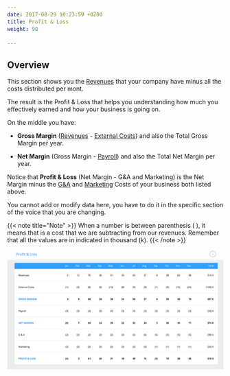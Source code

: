 ```yaml
---
date: 2017-08-29 10:23:59 +0200
title: Profit & Loss
weight: 90

---
```



## Overview

This section shows you the [Revenues](http://support.wethod.com/revenues/index/#) that your company have minus all the costs distributed per mont.

The result is the Profit & Loss that helps you understanding how much you effectively earned and how your business is going on.

On the middle you have:

* **Gross Margin** ([Revenues](http://support.wethod.com/revenues/index/#) - [External Costs](http://support.wethod.com/external-costs/index/#)) and also the Total Gross Margin per year.

* **Net Margin** (Gross Margin - [Payroll](http://support.wethod.com/payroll/index/#)) and also the Total Net Margin per year.

Notice that **Profit & Loss** (Net Margin - G&A and Marketing) is the Net Margin minus the [G&A](http://support.wethod.com/general-admin/index/#) and [Marketing](http://support.wethod.com/marketing/index/#) Costs of your business both listed above.

You cannot add or modify data here, you have to do it in the specific section of the voice that you are changing.

{{< note title="Note" >}} When a number is between parenthesis ( ), it means that is a cost that we are subtracting from our revenues.
Remember that all the values are in indicated in thousand (k). {{< /note >}}

![](/uploads/2017/08/29/Profit&Loss.png)

